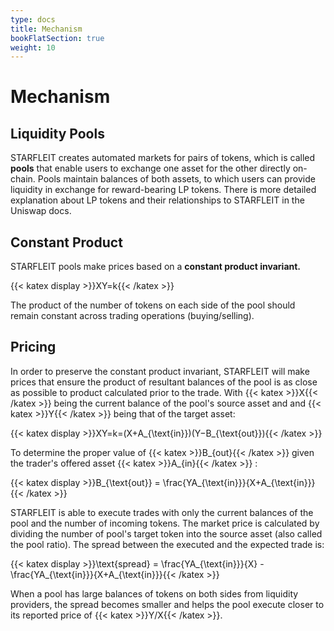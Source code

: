 ```yaml
---
type: docs
title: Mechanism
bookFlatSection: true
weight: 10
---
```


# Mechanism

## Liquidity Pools

STARFLEIT creates automated markets for pairs of tokens, which is called **pools** that enable users to exchange one asset for the other directly on-chain. Pools maintain balances of both assets, to which users can provide liquidity in exchange for reward-bearing LP tokens. There is more detailed explanation about LP tokens and their relationships to STARFLEIT in the Uniswap docs.

## Constant Product

STARFLEIT pools make prices based on a **constant product invariant.**

{{< katex display >}}XY=k{{< /katex >}}

The product of the number of tokens on each side of the pool should remain constant across trading operations (buying/selling).

## Pricing

In order to preserve the constant product invariant, STARFLEIT will make prices that ensure the product of resultant balances of the pool is as close as possible to product calculated prior to the trade. With {{< katex >}}X{{< /katex >}} being the current balance of the pool's source asset and and {{< katex >}}Y{{< /katex >}} being that of the target asset:

{{< katex display >}}XY=k=(X+A_{\text{in}})(Y−B_{\text{out}}){{< /katex >}}

To determine the proper value of {{< katex >}}B_{out}{{< /katex >}} given the trader's offered asset {{< katex >}}A_{in}{{< /katex >}} :

{{< katex display >}}B_{\text{out}} = \frac{YA_{\text{in}}}{X+A_{\text{in}}}{{< /katex >}}

STARFLEIT is able to execute trades with only the current balances of the pool and the number of incoming tokens. The market price is calculated by dividing the number of pool's target token into the source asset (also called the pool ratio). The spread between the executed and the expected trade is:

{{< katex display >}}\text{spread} = \frac{YA_{\text{in}}}{X} - \frac{YA_{\text{in}}}{X+A_{\text{in}}}{{< /katex >}}

When a pool has large balances of tokens on both sides from liquidity providers, the spread becomes smaller and helps the pool execute closer to its reported price of {{< katex >}}Y/X{{< /katex >}}.
